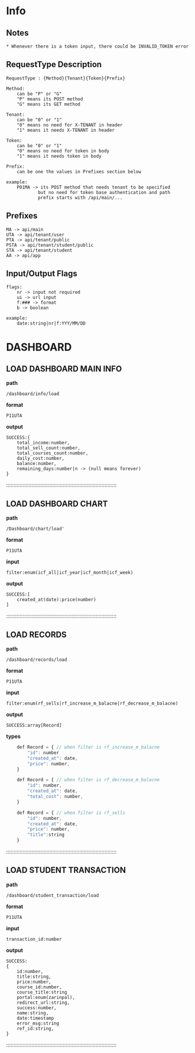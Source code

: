 # Info

## Notes

    * Whenever there is a token input, there could be INVALID_TOKEN error

## RequestType Description

    RequestType : {Method}{Tenant}{Token}{Prefix}

    Method:
        can be "P" or "G"
        "P" means its POST method
        "G" means its GET method

    Tenant:
        can be "0" or "1"
        "0" means no need for X-TENANT in header
        "1" means it needs X-TENANT in header

    Token:
        can be "0" or "1"
        "0" means no need for token in body
        "1" means it needs token in body

    Prefix:
        can be one the values in Prefixes section below

    example:
        P01MA -> its POST method that needs tenant to be specified
                but no need for token base authentication and path
                prefix starts with /api/main/...

## Prefixes

    MA -> api/main
    UTA -> api/tenant/user
    PTA -> api/tenant/public
    PSTA -> api/tenant/student/public
    STA -> api/tenant/student
    AA -> api/app

## Input/Output Flags

    flags:
        nr -> input not required
        ui -> url input
        f:### -> format
        b -> boolean

    example:
        date:string|nr|f:YYY/MM/DD

# DASHBOARD
            
## LOAD DASHBOARD MAIN INFO

**path**

    /dashboard/info/load

**format**

    P11UTA

**output**

    SUCCESS:{
        total_income:number,
        total_sell_count:number,
        total_courses_count:number,
        daily_cost:number,
        balance:number,
        remaining_days:number|n -> (null means forever)
    }

::::::::::::::::::::::::::::::::::::::::::::::::::::::::::::::::::::::::::

## LOAD DASHBOARD CHART 

**path**

    /Dashboard/chart/load'

**format**

    P11UTA

**input**

    filter:enum(icf_all|icf_year|icf_month|icf_week)

**output**

    SUCCESS:[
        created_at(date):price(number)
    ]

    

::::::::::::::::::::::::::::::::::::::::::::::::::::::::::::::::::::::::::

## LOAD RECORDS

**path**

    /dashboard/records/load

**format**

    P11UTA

**input**

    filter:enum(rf_sells|rf_increase_m_balacne|rf_decrease_m_balacne)

**output**

    SUCCESS:array[Record]

**types**

```javascript
    def Record = { // when filter is rf_increase_m_balacne
        "id": number
        "created_at": date,
        "price": number,
    }

    def Record = { // when filter is rf_decrease_m_balacne
        "id": number,
        "created_at": date,
        "total_cost": number,
    }

    def Record = { // when filter is rf_sells
        "id": number,
        "created_at": date,
        "price": number,
        "title":string
    }

```

::::::::::::::::::::::::::::::::::::::::::::::::::::::::::::::::::::::::::

## LOAD STUDENT TRANSACTION

**path**

    /dashboard/student_transaction/load

**format**

    P11UTA

**input**

    transaction_id:number

**output**

    SUCCESS:
    {
        id:number,
        title:string,
        price:number,
        course_id:number,
        course_title:string
        portal:enum(zarinpal),
        redirect_url:string,
        success:number,
        name:string,
        date:timestamp
        error_msg:string
        ref_id:string,
    }

::::::::::::::::::::::::::::::::::::::::::::::::::::::::::::::::::::::::::